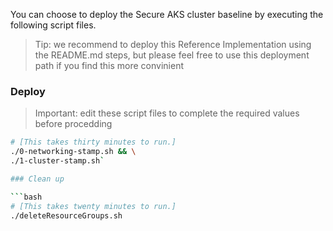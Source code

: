 You can choose to deploy the Secure AKS cluster baseline by executing the following script files.

> Tip: we recommend to deploy this Reference Implementation using the README.md
> steps, but please feel free to use this deployment path if you find
> this more convinient

### Deploy

> Important: edit these script files to complete the required values before procedding

```bash
# [This takes thirty minutes to run.]
./0-networking-stamp.sh && \
./1-cluster-stamp.sh`

### Clean up

```bash
# [This takes twenty minutes to run.]
./deleteResourceGroups.sh
```
